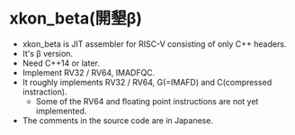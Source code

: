 # xkon_beta(開墾β)

* xkon_beta is JIT assembler for RISC-V consisting of only C++ headers.
* It's β version.
* Need C++14 or later.
* Implement RV32 / RV64, IMADFQC.
* It roughly implements RV32 / RV64, G(=IMAFD) and C(compressed instraction).
    * Some of the RV64 and floating point instructions are not yet implemented.
* The comments in the source code are in Japanese.

